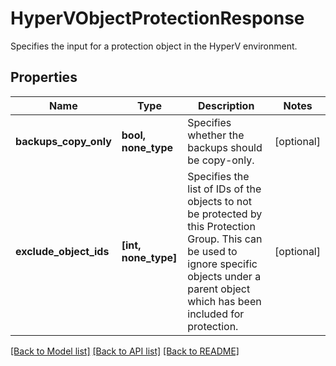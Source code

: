 # HyperVObjectProtectionResponse

Specifies the input for a protection object in the HyperV environment.

## Properties
Name | Type | Description | Notes
------------ | ------------- | ------------- | -------------
**backups_copy_only** | **bool, none_type** | Specifies whether the backups should be copy-only. | [optional] 
**exclude_object_ids** | **[int, none_type]** | Specifies the list of IDs of the objects to not be protected by this Protection Group. This can be used to ignore specific objects under a parent object which has been included for protection. | [optional] 

[[Back to Model list]](../README.md#documentation-for-models) [[Back to API list]](../README.md#documentation-for-api-endpoints) [[Back to README]](../README.md)


